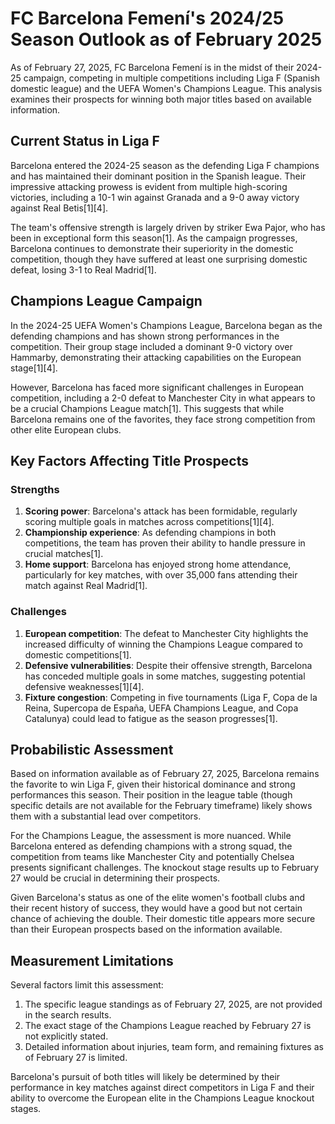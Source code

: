 # FC Barcelona Femení's 2024/25 Season Outlook as of February 2025

As of February 27, 2025, FC Barcelona Femení is in the midst of their 2024-25 campaign, competing in multiple competitions including Liga F (Spanish domestic league) and the UEFA Women's Champions League. This analysis examines their prospects for winning both major titles based on available information.

## Current Status in Liga F

Barcelona entered the 2024-25 season as the defending Liga F champions and has maintained their dominant position in the Spanish league. Their impressive attacking prowess is evident from multiple high-scoring victories, including a 10-1 win against Granada and a 9-0 away victory against Real Betis[1][4]. 

The team's offensive strength is largely driven by striker Ewa Pajor, who has been in exceptional form this season[1]. As the campaign progresses, Barcelona continues to demonstrate their superiority in the domestic competition, though they have suffered at least one surprising domestic defeat, losing 3-1 to Real Madrid[1].

## Champions League Campaign

In the 2024-25 UEFA Women's Champions League, Barcelona began as the defending champions and has shown strong performances in the competition. Their group stage included a dominant 9-0 victory over Hammarby, demonstrating their attacking capabilities on the European stage[1][4].

However, Barcelona has faced more significant challenges in European competition, including a 2-0 defeat to Manchester City in what appears to be a crucial Champions League match[1]. This suggests that while Barcelona remains one of the favorites, they face strong competition from other elite European clubs.

## Key Factors Affecting Title Prospects

### Strengths

1. **Scoring power**: Barcelona's attack has been formidable, regularly scoring multiple goals in matches across competitions[1][4].
2. **Championship experience**: As defending champions in both competitions, the team has proven their ability to handle pressure in crucial matches[1].
3. **Home support**: Barcelona has enjoyed strong home attendance, particularly for key matches, with over 35,000 fans attending their match against Real Madrid[1].

### Challenges

1. **European competition**: The defeat to Manchester City highlights the increased difficulty of winning the Champions League compared to domestic competitions[1].
2. **Defensive vulnerabilities**: Despite their offensive strength, Barcelona has conceded multiple goals in some matches, suggesting potential defensive weaknesses[1][4].
3. **Fixture congestion**: Competing in five tournaments (Liga F, Copa de la Reina, Supercopa de España, UEFA Champions League, and Copa Catalunya) could lead to fatigue as the season progresses[1].

## Probabilistic Assessment

Based on information available as of February 27, 2025, Barcelona remains the favorite to win Liga F, given their historical dominance and strong performances this season. Their position in the league table (though specific details are not available for the February timeframe) likely shows them with a substantial lead over competitors.

For the Champions League, the assessment is more nuanced. While Barcelona entered as defending champions with a strong squad, the competition from teams like Manchester City and potentially Chelsea presents significant challenges. The knockout stage results up to February 27 would be crucial in determining their prospects.

Given Barcelona's status as one of the elite women's football clubs and their recent history of success, they would have a good but not certain chance of achieving the double. Their domestic title appears more secure than their European prospects based on the information available.

## Measurement Limitations

Several factors limit this assessment:

1. The specific league standings as of February 27, 2025, are not provided in the search results.
2. The exact stage of the Champions League reached by February 27 is not explicitly stated.
3. Detailed information about injuries, team form, and remaining fixtures as of February 27 is limited.

Barcelona's pursuit of both titles will likely be determined by their performance in key matches against direct competitors in Liga F and their ability to overcome the European elite in the Champions League knockout stages.